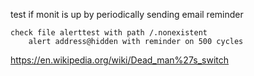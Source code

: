 test if monit is up by periodically sending email reminder

```
check file alerttest with path /.nonexistent
    alert address@hidden with reminder on 500 cycles
```

https://en.wikipedia.org/wiki/Dead_man%27s_switch
